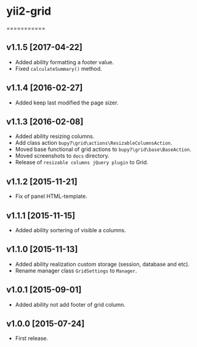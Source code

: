 # yii2-grid
===========

v1.1.5 [2017-04-22]
-------------------

- Added ability formatting a footer value.
- Fixed `calculateSummary()` method.

v1.1.4 [2016-02-27]
-------------------

- Added keep last modified the page sizer.

v1.1.3 [2016-02-08]
-------------------

- Added ability resizing columns.
- Add class action `bupy7\grid\actions\ResizableColumnsAction`.
- Moved base functional of grid actions to `bupy7\grid\base\BaseAction`.
- Moved screenshots to `docs` directory.
- Release of `resizable columns jQuery plugin` to Grid. 

v1.1.2 [2015-11-21]
-------------------

- Fix of panel HTML-template.

v1.1.1 [2015-11-15]
-------------------

- Added ability sortering of visible a columns.

v1.1.0 [2015-11-13]
-------------------

- Added ability realization custom storage (session, database and etc).
- Rename manager class `GridSettings` to `Manager`.

v1.0.1 [2015-09-01]
-------------------

- Added ability not add footer of grid column.

v1.0.0 [2015-07-24]
-------------------

- First release.
